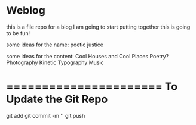 Weblog
======

this is a file repo for a blog I am going to start putting together
this is going to be fun!

some ideas for the name:
poetic justice



some ideas for the content:
Cool Houses and Cool Places
Poetry?
Photography
Kinetic Typography
Music

======================
To Update the Git Repo
======================

git add <new item>
git commit -m '<description about new item>'
git push
